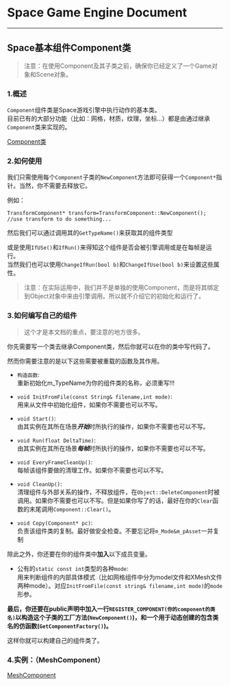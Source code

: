 # Space Game Engine Document
---
## Space基本组件Component类

>注意：在使用Component及其子类之前，确保你已经定义了一个Game对象和Scene对象。
### 1.概述
`Component`组件类是Space游戏引擎中执行动作的基本类。  
目前已有的大部分功能（比如：网格，材质，纹理，坐标...）都是由通过继承`Component`类来实现的。

[Component类](../../../Source/GameEngine/Game/Component/Include/Component.h "Component类")

### 2.如何使用
我们只需使用每个`Component`子类的`NewComponent`方法即可获得一个`Component*`指针。当然，你不需要去释放它。

例如：

	TransformComponent* transform=TransformComponent::NewComponent();
	//use transform to do something...

然后我们可以通过调用其的`GetTypeName()`来获取其的组件类型  

或是使用`IfUSe()`和`IfRun()`来得知这个组件是否会被引擎调用或是在每帧是运行。  
当然我们也可以使用`ChangeIfRun(bool b)`和`ChangeIfUse(bool b)`来设置这些属性。

>注意：在实际运用中，我们并不是单独的使用Component，而是将其绑定到Object对象中来由引擎调用。所以就不介绍它的初始化和运行了。

### 3.如何编写自己的组件
>这个才是本文档的重点，要注意的地方很多。

你先需要写一个类去继承Component类，然后你就可以在你的类中写代码了。

然而你需要注意的是以下这些需要被重载的函数及其作用。

* `构造函数`:  
重新初始化m_TypeName为你的组件类的名称，必须重写!!!
	
* `void InitFromFile(const String& filename,int mode)`:  
用来从文件中初始化组件，如果你不需要也可以不写。
	
* `void Start()`:  
由其实例在其所在场景***开始***时所执行的操作，如果你不需要也可以不写。
	
* `void Run(float DeltaTime)`:  
由其实例在其所在场景***每帧***时所执行的操作，如果你不需要也可以不写。

* `void EveryFrameCleanUp()`:  
每帧该组件要做的清理工作。如果你不需要也可以不写。

* `void CleanUp()`:  
清理组件与外部关系的操作，不释放组件，在`Object::DeleteComponent`时被调用。如果你不需要也可以不写。但是如果你写了的话，最好在你的`Clear`函数的末尾调用`Component::Clear()`。

* `void Copy(Component* pc)`:  
负责该组件类的复制。最好做安全检查。不要忘记将`m_Mode&m_pAsset`一并复制

除此之外，你还要在你的组件类中**加入**以下成员变量。

* 公有的`static const int`类型的各种`mode`:  
用来判断组件的内部具体模式（比如网格组件中分为model文件和XMesh文件两种mode）。对应`InitFromFile(const string& filename,int mode)`的`mode`形参。

**最后，你还要在public声明中加入一行`REGISTER_COMPONENT(你的component的类名)`以构造这个子类的工厂方法(`NewComponent()`)，和一个用于动态创建的包含类名的仿函数(`GetComponentFactory()`)。**

这样你就可以构建自己的组件类了。

### 4.实例：（MeshComponent）

[MeshComponent](../../../Source/GameEngine/Graphics/Mesh/Include/Mesh.h "MeshComponent")
